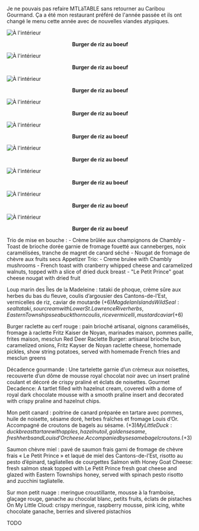 Je ne pouvais pas refaire MTLàTABLE sans retourner au Caribou Gourmand. Ça a été mon restaurant préféré de l'année passée et ils ont changé le menu cette année avec de nouvelles viandes atypiques.


![À l'intérieur](/assets/2024/11/20241113_caribou-gourmand/inside.jpg)
<p align="center"><b>Burger de riz au boeuf</b></p>

![À l'intérieur](/assets/2024/11/20241113_caribou-gourmand/st-laurent.jpg)
<p align="center"><b>Burger de riz au boeuf</b></p>

![À l'intérieur](/assets/2024/11/20241113_caribou-gourmand/appetizer-trio.jpg)
<p align="center"><b>Burger de riz au boeuf</b></p>

![À l'intérieur](/assets/2024/11/20241113_caribou-gourmand/wildseal.jpg)
<p align="center"><b>Burger de riz au boeuf</b></p>

![À l'intérieur](/assets/2024/11/20241113_caribou-gourmand/duck.jpg)
<p align="center"><b>Burger de riz au boeuf</b></p>

![À l'intérieur](/assets/2024/11/20241113_caribou-gourmand/burger.jpg)
<p align="center"><b>Burger de riz au boeuf</b></p>

![À l'intérieur](/assets/2024/11/20241113_caribou-gourmand/salmon.jpg)
<p align="center"><b>Burger de riz au boeuf</b></p>

![À l'intérieur](/assets/2024/11/20241113_caribou-gourmand/decadence.jpg)
<p align="center"><b>Burger de riz au boeuf</b></p>

![À l'intérieur](/assets/2024/11/20241113_caribou-gourmand/cloud.jpg)
<p align="center"><b>Burger de riz au boeuf</b></p>

Trio de mise en bouche : - Crème brûlée aux champignons de Chambly - Toast de brioche dorée garnie de fromage fouetté aux canneberges, noix caramélisées, tranche de magret de canard séché - Nougat de fromage de chèvre aux fruits secs
Appetizer Trio: - Creme brulee with Chambly mushrooms - French toast with cranberry whipped cheese and caramelized walnuts, topped with a slice of dried duck breast - "Le Petit Prince" goat cheese nougat with dried fruit


Loup marin des Îles de la Madeleine : tataki de phoque, crème sûre aux herbes du bas du fleuve, coulis d’argousier des Cantons-de-l’Est, vermicelles de riz, caviar de moutarde (+6$)
Magdelan Islands Wild Seal: seal tataki, sour cream with Lower St. Lawrence River herbs, Eastern Townships sea buckthorn coulis, rice vermicelli, mustard caviar (+$6)

Burger raclette au cerf rouge : pain brioché artisanal, oignons caramélisés, fromage à raclette Fritz Kaiser de Noyan, marinades maison, pommes paille, frites maison, mesclun
Red Deer Raclette Burger: artisanal brioche bun, caramelized onions, Fritz Kayser de Noyan raclette cheese, homemade pickles, show string potatoes, served with homemade French fries and mesclun greens

Décadence gourmande : Une tartelette garnie d’un crèmeux aux noisettes, recouverte d’un dôme de mousse royal chocolat noir avec un insert praliné coulant et décoré de crispy praliné et éclats de noisettes.
Gourmet Decadence: A tartlet filled with hazelnut cream, covered with a dome of royal dark chocolate mousse with a smooth praline insert and decorated with crispy praline and hazelnut chips.


Mon petit canard : poitrine de canard préparée en tartare avec pommes, huile de noisette, sésame doré, herbes fraîches et fromage Louis d’Or. Accompagné de croutons de bagels au sésame. (+3$)
My Little Duck: duck breast tartare with apples, hazelnut oil, golden sesame, fresh herbs and Louis d’Or cheese. Accompanied by sesame bagel croutons. (+$3)

Saumon chèvre miel : pavé de saumon frais garni de fromage de chèvre frais « Le Petit Prince » et laqué de miel des Cantons-de-l’Est, risotto au pesto d’épinard, tagliatelles de courgettes
Salmon with Honey Goat Cheese: fresh salmon steak topped with Le Petit Prince fresh goat cheese and glazed with Eastern Townships honey, served with spinach pesto risotto and zucchini tagliatelle.

Sur mon petit nuage : meringue croustillante, mousse à la framboise, glaçage rouge, ganache au chocolat blanc, petits fruits, éclats de pistaches
On My Little Cloud: crispy meringue, raspberry mousse, pink icing, white chocolate ganache, berries and slivered pistachios

TODO
